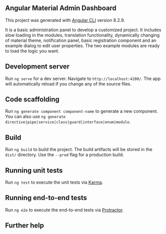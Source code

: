 ## Angular Material Admin Dashboard 

This project was generated with [Angular CLI](https://github.com/angular/angular-cli) version 8.2.9.


It is a basic administration panel to develop a customized project. It includes slow loading in the modules, translation functionality, dynamically changing of material theme, notification panel, basic registration component and an example dialog to edit user properties.
The two example modules are ready to load the logic you want.

## Development server

Run `ng serve` for a dev server. Navigate to `http://localhost:4200/`. The app will automatically reload if you change any of the source files.

## Code scaffolding

Run `ng generate component component-name` to generate a new component. You can also use `ng generate directive|pipe|service|class|guard|interface|enum|module`.

## Build

Run `ng build` to build the project. The build artifacts will be stored in the `dist/` directory. Use the `--prod` flag for a production build.

## Running unit tests

Run `ng test` to execute the unit tests via [Karma](https://karma-runner.github.io).

## Running end-to-end tests

Run `ng e2e` to execute the end-to-end tests via [Protractor](http://www.protractortest.org/).

## Further help


